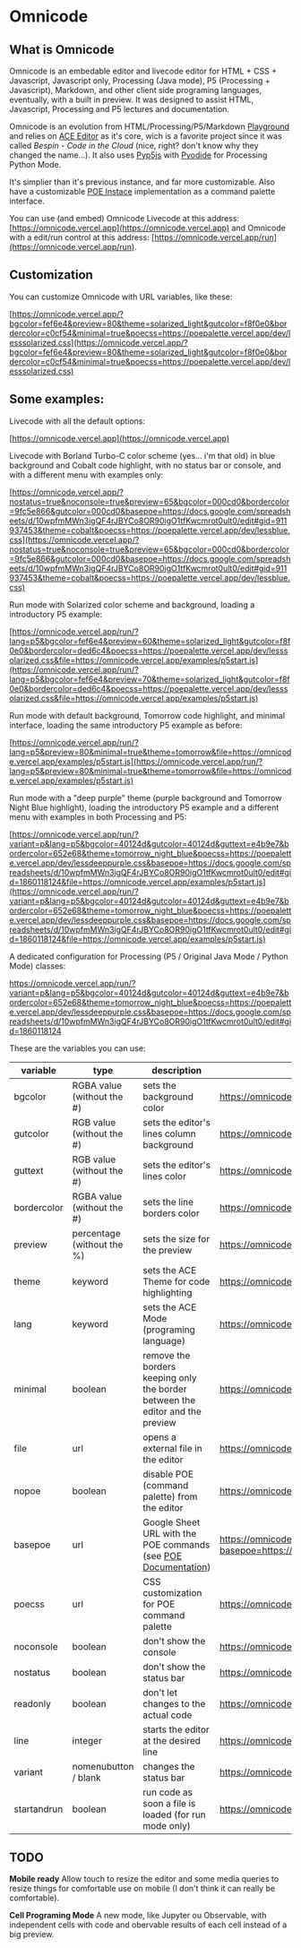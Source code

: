 # Omnicode

## What is Omnicode

Omnicode is an embedable editor and livecode editor for HTML + CSS + Javascript, Javascript only, Processing (Java mode), P5 (Processing + Javascript), Markdown, and other client side programing languages, eventually, with a built in preview. It was designed to assist HTML, Javascript, Processing and P5 lectures and documentation.

Omnicode is an evolution from HTML/Processing/P5/Markdown [Playground](https://github.com/ranoya/Playground) and relies on [ACE Editor](https://ace.c9.io/) as it's core, wich is a favorite project since it was called _Bespin - Code in the Cloud_ (nice, right? don't know why they changed the name...). It also uses [Pyp5js](https://github.com/berinhard/pyp5js) with [Pyodide](https://github.com/pyodide/pyodide) for Processing Python Mode.

It's simplier than it's previous instance, and far more customizable. Also have a customizable [POE Instace](https://github.com/ranoya/poepalette) implementation as a command palette interface.

You can use (and embed) Omnicode Livecode at this address: [https://omnicode.vercel.app](https://omnicode.vercel.app) and Omnicode with a edit/run control at this address: [https://omnicode.vercel.app/run](https://omnicode.vercel.app/run).

## Customization

You can customize Omnicode with URL variables, like these:

[https://omnicode.vercel.app/?bgcolor=fef6e4&preview=80&theme=solarized_light&gutcolor=f8f0e0&bordercolor=c0cf54&minimal=true&poecss=https://poepalette.vercel.app/dev/lesssolarized.css](https://omnicode.vercel.app/?bgcolor=fef6e4&preview=80&theme=solarized_light&gutcolor=f8f0e0&bordercolor=c0cf54&minimal=true&poecss=https://poepalette.vercel.app/dev/lesssolarized.css)

## Some examples:

Livecode with all the default options:

[https://omnicode.vercel.app](https://omnicode.vercel.app)

Livecode with Borland Turbo-C color scheme (yes... i'm that old) in blue background and Cobalt code highlight, with no status bar or console, and with a different menu with examples only:

[https://omnicode.vercel.app/?nostatus=true&noconsole=true&preview=65&bgcolor=000cd0&bordercolor=9fc5e866&gutcolor=000cd0&basepoe=https://docs.google.com/spreadsheets/d/10wpfmMWn3igQF4rJBYCo8OR90igO1tfKwcmrot0ult0/edit#gid=911937453&theme=cobalt&poecss=https://poepalette.vercel.app/dev/lessblue.css](https://omnicode.vercel.app/?nostatus=true&noconsole=true&preview=65&bgcolor=000cd0&bordercolor=9fc5e866&gutcolor=000cd0&basepoe=https://docs.google.com/spreadsheets/d/10wpfmMWn3igQF4rJBYCo8OR90igO1tfKwcmrot0ult0/edit#gid=911937453&theme=cobalt&poecss=https://poepalette.vercel.app/dev/lessblue.css)

Run mode with Solarized color scheme and background, loading a introductory P5 example:

[https://omnicode.vercel.app/run/?lang=p5&bgcolor=fef6e4&preview=60&theme=solarized_light&gutcolor=f8f0e0&bordercolor=ded6c4&poecss=https://poepalette.vercel.app/dev/lesssolarized.css&file=https://omnicode.vercel.app/examples/p5start.js](https://omnicode.vercel.app/run/?lang=p5&bgcolor=fef6e4&preview=70&theme=solarized_light&gutcolor=f8f0e0&bordercolor=ded6c4&poecss=https://poepalette.vercel.app/dev/lesssolarized.css&file=https://omnicode.vercel.app/examples/p5start.js)

Run mode with default background, Tomorrow code highlight, and minimal interface, loading the same introductory P5 example as before:

[https://omnicode.vercel.app/run/?lang=p5&preview=80&minimal=true&theme=tomorrow&file=https://omnicode.vercel.app/examples/p5start.js](https://omnicode.vercel.app/run/?lang=p5&preview=80&minimal=true&theme=tomorrow&file=https://omnicode.vercel.app/examples/p5start.js)

Run mode with a "deep purple" theme (purple background and Tomorrow Night Blue highlight), loading the introductory P5 example and a different menu with examples in both Processing and P5:

[https://omnicode.vercel.app/run/?variant=p&lang=p5&bgcolor=40124d&gutcolor=40124d&guttext=e4b9e7&bordercolor=652e68&theme=tomorrow_night_blue&poecss=https://poepalette.vercel.app/dev/lessdeeppurple.css&basepoe=https://docs.google.com/spreadsheets/d/10wpfmMWn3igQF4rJBYCo8OR90igO1tfKwcmrot0ult0/edit#gid=1860118124&file=https://omnicode.vercel.app/examples/p5start.js](https://omnicode.vercel.app/run/?variant=p&lang=p5&bgcolor=40124d&gutcolor=40124d&guttext=e4b9e7&bordercolor=652e68&theme=tomorrow_night_blue&poecss=https://poepalette.vercel.app/dev/lessdeeppurple.css&basepoe=https://docs.google.com/spreadsheets/d/10wpfmMWn3igQF4rJBYCo8OR90igO1tfKwcmrot0ult0/edit#gid=1860118124&file=https://omnicode.vercel.app/examples/p5start.js)

A dedicated configuration for Processing (P5 / Original Java Mode / Python Mode) classes:

https://omnicode.vercel.app/run/?variant=p&lang=p5&bgcolor=40124d&gutcolor=40124d&guttext=e4b9e7&bordercolor=652e68&theme=tomorrow_night_blue&poecss=https://poepalette.vercel.app/dev/lessdeeppurple.css&basepoe=https://docs.google.com/spreadsheets/d/10wpfmMWn3igQF4rJBYCo8OR90igO1tfKwcmrot0ult0/edit#gid=1860118124

These are the variables you can use:

| variable    | type                       | description                                                                                | example                                                                                                                 |
| ----------- | -------------------------- | ------------------------------------------------------------------------------------------ | ----------------------------------------------------------------------------------------------------------------------- |
| bgcolor     | RGBA value (without the #) | sets the background color                                                                  | https://omnicode.vercel.app/?bgcolor=fef6e4                                                                             |
| gutcolor    | RGB value (without the #)  | sets the editor's lines column background                                                  | https://omnicode.vercel.app/?gutcolor=f8f0e0                                                                            |
| guttext     | RGB value (without the #)  | sets the editor's lines color                                                              | https://omnicode.vercel.app/?gutcolor=FF0000                                                                            |
| bordercolor | RGBA value (without the #) | sets the line borders color                                                                | https://omnicode.vercel.app/?bordercolor=c0cf54                                                                         |
| preview     | percentage (without the %) | sets the size for the preview                                                              | https://omnicode.vercel.app/?preview=50                                                                                 |
| theme       | keyword                    | sets the ACE Theme for code highlighting                                                   | https://omnicode.vercel.app/?theme=cobalt                                                                               |
| lang        | keyword                    | sets the ACE Mode (programing language)                                                    | https://omnicode.vercel.app/?lang=markdown                                                                              |
| minimal     | boolean                    | remove the borders keeping only the border between the editor and the preview              | https://omnicode.vercel.app/?minimal=true&bordercolor=c0cf54                                                            |
| file        | url                        | opens a external file in the editor                                                        | https://omnicode.vercel.app/?file=https://omnicode.vercel.app/examples/myfile.html                                      |
| nopoe       | boolean                    | disable POE (command palette) from the editor                                              | https://omnicode.vercel.app/?nopoe=true                                                                                 |
| basepoe     | url                        | Google Sheet URL with the POE commands (see [POE Documentation](https://github.com/ranoya/poepalette)) | https://omnicode.vercel.app/?basepoe=https://docs.google.com/spreadsheets/d/10wpfmMWn3igQF4rJBYCo8OR90igO1tfKwcmrot0ult0/edit#gid=911937453 |
| poecss      | url                        | CSS customization for POE command palette                                                  | https://omnicode.vercel.app/?poecss=https://poepalette.vercel.app/dev/lesssolarized.css                                 |
| noconsole   | boolean                    | don't show the console                                                                     | https://omnicode.vercel.app/run/?noconsole=true                                                                         |
| nostatus    | boolean                    | don't show the status bar                                                                  | https://omnicode.vercel.app/?nostatus=true                                                                              |
| readonly    | boolean                    | don't let changes to the actual code                                                       | https://omnicode.vercel.app/?readonly=true&file=https://omnicode.vercel.app/examples/myfile.html                        |
| line        | integer                    | starts the editor at the desired line                                                      | https://omnicode.vercel.app/?line=10&readonly=true&file=https://omnicode.vercel.app/examples/myfile.html                |
| variant     | nomenubutton / blank       | changes the status bar                                                                     | https://omnicode.vercel.app/?variant=blank                                                                              |
| startandrun     | boolean       | run code as soon a file is loaded (for run mode only)      |  https://omnicode.vercel.app/run/?startandrun=true&file=https://omnicode.vercel.app/examples/myfile.html   |



## TODO

**Mobile ready**
Allow touch to resize the editor and some media queries to resize things for comfortable use on mobile (I don't think it can really be comfortable).

**Cell Programing Mode**
A new mode, like Jupyter ou Observable, with independent cells with code and obervable results of each cell instead of a big preview.
